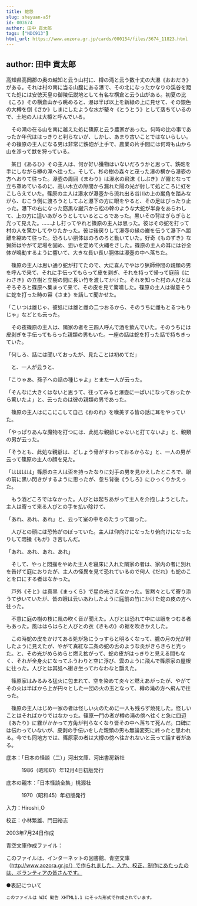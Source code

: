 ```yaml
---
title: 蛇怨
slug: sheyuan-a5f
id: 003674
author: 田中 貢太郎
tags: ["NDC913"]
html_url: https://www.aozora.gr.jp/cards/000154/files/3674_11823.html
---
```


## author: 田中 貢太郎

高知県高岡郡の奥の越知と云う山村に、樽の滝と云う数十丈の大瀑《おおだき》がある。それは村の南に当る山腹にある瀑で、その北になったかなりの渓谷を距てた処には安徳天皇の御陵伝説地として有名な横倉と云う山がある。初夏の比《ころ》その横倉山から眺めると、瀑は半ば以上を新緑の上に見せて、その銀色の大樽を倒《さか》しまにしたような水が鼕々《とうとう》として落ちているので、土地の人は大樽と呼んでいる。

　その滝の在る山を南に越えた処に篠原と云う農家があった。何時の比の事であったか年代ははっきりと判らないが、しかし、あまり古いことではないらしい。その篠原の主人になる男は非常に鉄砲が上手で、農業の片手間には何時も山から山を渉って獣を狩っている。

　某日《あるひ》その主人は、何か好い獲物はいないだろうかと思って、鉄砲を手にしながら樽の滝へ往った。そして、杉の樹の森々と茂った瀑の横から瀑壺の方へおりて往った。瀑壺の周囲《まわり》は瀑水の飛沫《しぶき》が霧となって立ち罩めているのに、高い木立の隙間から漏れた陽の光が射して処どころに虹をこしらえていた。篠原の主人は瀑水が瀑壺から流れ出る谷川の上の巌角を踏みながら、むこう側に渡ろうとしてふと瀑下の方に眼をやると、その足はぴったり止った。瀑下の右になった窈黒な巌穴から松の幹のような大蛇が半身をあらわして、上の方に這いあがろうとしているところであった。黒いその背はぎらぎらと光って見えた。……よし打ってやれと篠原の主人は思った。彼はその蛇を打って村の人を驚かしてやりたかった。彼は後戻りして瀑壺の縁の巌を伝うて瀑下へ距離を縮めて往った。恐ろしい胴体はのろのろと動いていた。好奇《ものずき》な猟師はやがて足場を固め、狙いを定めて火縄をさした。篠原の主人の耳には谷全体が鳴動するように響いて、大きな長い長い胴体は瀑壺の中へ落ちた。

　篠原の主人は思い通り蛇が打てたので、大に喜んでやはり猟師仲間の親類の男を呼んで来て、それに手伝ってもらって皮を剥ぎ、それを持って帰って庭前《にわさき》の立樹と立樹の間に長い竹を渡してかけた。それを知った村の人びとはぞろぞろと篠原へ集まって来て、その皮を見て驚嘆した。篠原の主人は得意そうに蛇を打った時の容《さま》を話して聞かせた。

「こいつは雄じゃ、彼処には雄と雌の二つおるから、そのうちに雌もとるつもりじゃ」などとも云った。



　その夜篠原の主人は、隣家の者を三四人呼んで酒を飲んでいた。そのうちには皮剥ぎを手伝ってもらった親類の男もいた。一座の話は蛇を打った話で持ちきっていた。

「何しろ、話には聞いておったが、見たことは初めてだ」

　と、一人が云うと、

「こりゃあ、孫子への話の種じゃよ」とまた一人が云った。

「そんなに大きくはないと思うて、往ってみると瀑壺に一ぱいになっておったから驚いたよ」と、云ったのは彼の親類の男であった。

　篠原の主人はにこにこして自己《おのれ》を嘆美する皆の話に耳をやっていた。

「やっぱりあんな魔物を打つには、此処な親爺じゃないと打てないよ」と、親類の男が云った。

「そうとも、此処な親爺は、どしょう骨がすわっておるからな」と、一人の男が云って篠原の主人の顔を見た。

「はははは」篠原の主人は盃を持ったなりに対手の男を見かえしたところで、眼の前に黒い閃きがするように思ったが、忽ち背後《うしろ》にひっくりかえった。

　もう酒どころではなかった。人びとは起ちあがって主人を介抱しようとした。主人は寄って来る人びとの手を払い除けて、

「あれ、あれ、あれ」と、云って室の中をのたうって廻った。

　人びとの顔には恐怖がのぼっていた。主人は仰向けになったり俯向けになったりして悶掻《もが》き苦しんだ。

「あれ、あれ、あれ、あれ」



　そして、やっと悶掻をやめた主人を寝床に入れた隣家の者は、家内の者に別れを告げて庭におりたが、主人の怪異を見て恐れているので何人《だれ》も蛇のことを口にする者はなかった。

　戸外《そと》は真黒《まっくら》で星の光さえなかった。皆黙々として寄り添うて歩いていたが、皆の眼は云いあわしたように庭前の竹にかけた蛇の皮の方へ往った。

　不意に庭の樹の枝に風の吹く音が聞えた。人びとは恐れて中には眼をつむる者もあった。風ははらはらと人びとの衣《きもの》の裾を吹きかえした。

　この時蛇の皮をかけてある処が急にうっすらと明るくなって、朧の月の光が射したように見えたが、やがて真紅な二条の蛇の舌のような炎がきらきらと光った。と、その光がめらめらと燃え拡がって、蛇の皮がはっきりと見える間もなく、それが全身火になってふうわりと空に浮び、雲のように飛んで篠原家の屋根に往った。人びとは其処へ衝き坐ってわなわなと顫えた。

　篠原家はみるみる猛火に包まれて、空を染めて炎々と燃えあがったが、やがてその火は半ばから上が円々とした一団の火の玉となって、樽の滝の方へ飛んで往った。



　篠原の主人はじめ一家の者は怪しい火のために一人も残らず焼死した。怪しいことはそればかりではなかった。篠原一門の者が樽の滝の傍へ往くと急に四辺《あたり》に霧がかかって方角が判らなくなり皆その中へ落ちて死んだ。口碑には伝わっていないが、皮剥の手伝いをした親類の男も無論変死に終ったと思われる。今でも同地方では、篠原家の者は大樽の傍へ往かれないと云って話す者がある。













底本：「日本の怪談（二）」河出文庫、河出書房新社


　　　1986（昭和61）年12月4日初版発行

底本の親本：「日本怪談全集」桃源社

　　　1970（昭和45）年初版発行

入力：Hiroshi_O

校正：小林繁雄、門田裕志

2003年7月24日作成

青空文庫作成ファイル：

このファイルは、インターネットの図書館、青空文庫（http://www.aozora.gr.jp/）で作られました。入力、校正、制作にあたったのは、ボランティアの皆さんです。











●表記について


	このファイルは W3C 勧告 XHTML1.1 にそった形式で作成されています。